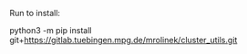 Run to install:

python3 -m pip install git+https://gitlab.tuebingen.mpg.de/mrolinek/cluster_utils.git


